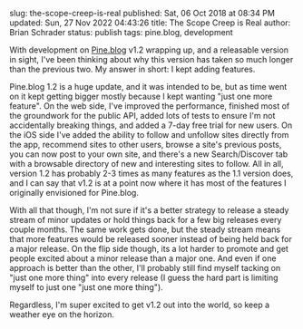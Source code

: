 slug: the-scope-creep-is-real
published: Sat, 06 Oct 2018 at 08:34 PM
updated: Sun, 27 Nov 2022 04:43:26 
title: The Scope Creep is Real
author: Brian Schrader
status: publish
tags: pine.blog, development

With development on [Pine.blog](https://pine.blog) v1.2 wrapping up, and a releasable version in sight, I've been thinking about why this version has taken so much longer than the previous two. My answer in short: I kept adding features.

Pine.blog 1.2 is a huge update, and it was intended to be, but as time went on it kept getting bigger mostly because I kept wanting "just one more feature". On the web side, I've improved the performance, finished most of the groundwork for the public API, added lots of tests to ensure I'm not accidentally breaking things, and added a 7-day free trial for new users. On the iOS side I've added the ability to follow and unfollow sites directly from the app, recommend sites to other users, browse a site's previous posts, you can now post to your own site, and there's a new Search/Discover tab with a browsable directory of new and interesting sites to follow. All in all, version 1.2 has probably 2-3 times as many features as the 1.1 version does, and I can say that v1.2 is at a point now where it has most of the features I originally envisioned for Pine.blog.

With all that though, I'm not sure if it's a better strategy to release a steady stream of minor updates or hold things back for a few big releases every couple months. The same work gets done, but the steady stream means that more features would be released sooner instead of being held back for a major release. On the flip side though, its a lot harder to promote and get people excited about a minor release than a major one. And even if one approach is better than the other, I'll probably still find myself tacking on "just one more thing" into every release (I guess the hard part is limiting myself to just one "just one more thing").

Regardless, I'm super excited to get v1.2 out into the world, so keep a weather eye on the horizon.
